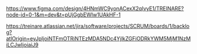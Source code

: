 https://www.figma.com/design/4HNmWC9yonACexX2qIvyE1/TREINARE?node-id=0-1&m=dev&t=pUjGgbEWIw1UAkHF-1

https://treinare.atlassian.net/jira/software/projects/SCRUM/boards/1/backlog?atlOrigin=eyJpIjoiNTFmOTRiNTEzMDA5NDc4YjlkZGFiODRkYWM5MjM1NzMiLCJwIjoiaiJ9
